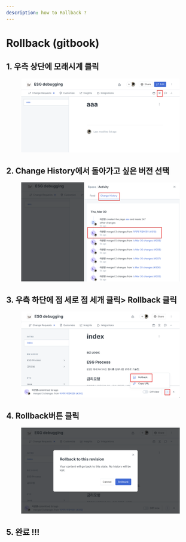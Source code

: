 ```yaml
---
description: how to Rollback ?
---
```


# Rollback (gitbook)

## 1. 우측 상단에 모래시계 클릭&#x20;

<figure><img src="../../.gitbook/assets/image (2).png" alt=""><figcaption></figcaption></figure>



## 2. Change History에서 돌아가고 싶은 버전 선택&#x20;

<figure><img src="../../.gitbook/assets/image (5).png" alt=""><figcaption></figcaption></figure>



## 3. 우측 하단에 점 세로 점 세개 클릭> Rollback 클릭&#x20;

<figure><img src="../../.gitbook/assets/image (1).png" alt=""><figcaption></figcaption></figure>



## 4. Rollback버튼 클릭&#x20;

<figure><img src="../../.gitbook/assets/image.png" alt=""><figcaption></figcaption></figure>

## 5. 완료 !!!
